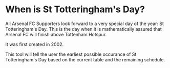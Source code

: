 # When is St Totteringham's Day?
All Arsenal FC Supporters look forward to a very special day of the year: St Totteringham's Day. This is the day when it is mathematically assured that Arsenal FC will finish above Tottenham Hotspur.

It was first created in 2002.

This tool will tell the user the earliest possible occurance of St Totteringham's Day based on the current table and the remaining schedule.
